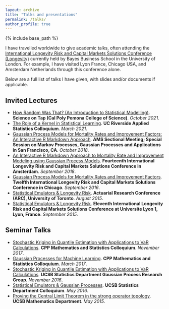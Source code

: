 ```yaml
---
layout: archive
title: "Talks and presentations"
permalink: /talks/
author_profile: true
---
```

{% include base_path %}

I have travelled worldwide to give academic talks, often attending the [International Longevity Risk and Capital Markets Solutions Conference (Longevity)](https://www.bayes.city.ac.uk/faculties-and-research/centres/pensions-institute/events/longevity-16) currently held by Bayes Business School in the University of London.  For example, I have visited Lyon France, Chicago USA, and Amsterdam Netherlands through this conference alone.

Below are a full list of talks I have given, with slides and/or documents if applicable.

## Invited Lectures

* [How Random Was That? (An Introduction to Statistical Modelling)](Science_On_Tap_F21.pdf). **Science on Tap (Cal Poly Pomona College of Science)**. *October 2021*.
* [The Role of a Kernel in Statistical Learning](UCR_Colloquium_Talk.pdf).  **UC Riverside Applied Statistics Colloquium**. *March 2021*. 
* [Gaussian Process Models for Mortality Rates and Improvement Factors: An Interactive R Markdown Approach](102618.pdf). **AMS Sectional Meeting; Special Session on Markov Processes, Gaussian Processes and Applications in San Francisco, CA**.  *October 2018*.
* [An Interactive R Markdown Approach to Mortality Rate and Improvement Modeling using Gaussian Process Models]().  **Fourteenth International Longevity Risk and Capital Markets Solutions Conference in Amsterdam**. *September 2018*. 
* [Gaussian Process Models for Mortality Rates and Improvement Factors](Longevity12-092216.pdf).  **Twelfth International Longevity Risk and Capital Markets Solutions Conference in Chicago**. *September 2016*.
* [Statistical Emulators & Longevity Risk](JamesRiskLongevity11.pdf). **Actuarial Research Conference (ARC), University of Toronto**. *August 2015*.
* [Statistical Emulators & Longevity Risk](JamesRiskLongevity11.pdf). **Eleventh International Longevity Risk and Capital Markets Solutions Conference at Universite Lyon 1, Lyon, France**. *September 2015*.

## Seminar Talks

* [Stochastic Kriging in Quantile Estimation with Applications to VaR Calculations](Longevity12-092216.pdf). **CPP Mathematics and Statistics Colloquium**. *November 2017*.
* [Gaussian Processes for Machine Learning](talk.pdf). **CPP Mathematics and Statistics Colloquium**. *March 2017*.
* [Stochastic Kriging in Quantile Estimation with Applications to VaR Calculations](Longevity12-092216.pdf).  **UCSB Statistics Department Gaussian Process Research Group**.  *November 2016*.
* [Statistical Emulators & Gaussian Processes](Pstat-May16.pdf). **UCSB Statistics Department Colloquium**. *May 2016*.
* [Proving the Central Limit Theorem in the strong operator topology](201c-central-limit-theorem.pdf). **UCSB Mathematics Department**. *May 2015*.
